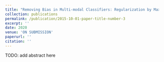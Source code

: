 ```yaml
---
title: "Removing Bias in Multi-modal Classifiers: Regularization by Maximizing Functional Entropies"
collection: publications
permalink: /publication/2015-10-01-paper-title-number-3
excerpt: ''
date: 2020
venue: 'ON SUBMISSION'
paperurl: ''
citation: ''
---
```

TODO: add abstract here
